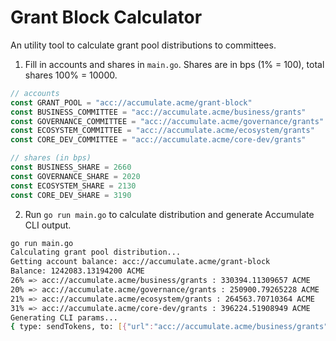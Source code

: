 # Grant Block Calculator
An utility tool to calculate grant pool distributions to committees.

1. Fill in accounts and shares in `main.go`.
Shares are in bps (1% = 100), total shares 100% = 10000.

```go
// accounts
const GRANT_POOL = "acc://accumulate.acme/grant-block"
const BUSINESS_COMMITTEE = "acc://accumulate.acme/business/grants"
const GOVERNANCE_COMMITTEE = "acc://accumulate.acme/governance/grants"
const ECOSYSTEM_COMMITTEE = "acc://accumulate.acme/ecosystem/grants"
const CORE_DEV_COMMITTEE = "acc://accumulate.acme/core-dev/grants"

// shares (in bps)
const BUSINESS_SHARE = 2660
const GOVERNANCE_SHARE = 2020
const ECOSYSTEM_SHARE = 2130
const CORE_DEV_SHARE = 3190
```

2. Run `go run main.go` to calculate distribution and generate Accumulate CLI output.
```bash
go run main.go
Calculating grant pool distribution...
Getting account balance: acc://accumulate.acme/grant-block
Balance: 1242083.13194200 ACME
26% => acc://accumulate.acme/business/grants : 330394.11309657 ACME
20% => acc://accumulate.acme/governance/grants : 250900.79265228 ACME
21% => acc://accumulate.acme/ecosystem/grants : 264563.70710364 ACME
31% => acc://accumulate.acme/core-dev/grants : 396224.51908949 ACME
Generating CLI params...
{ type: sendTokens, to: [{"url":"acc://accumulate.acme/business/grants","amount":"33039411309657"},{"url":"acc://accumulate.acme/governance/grants","amount":"25090079265228"},{"url":"acc://accumulate.acme/ecosystem/grants","amount":"26456370710364"},{"url":"acc://accumulate.acme/core-dev/grants","amount":"39622451908949"}] }
```
